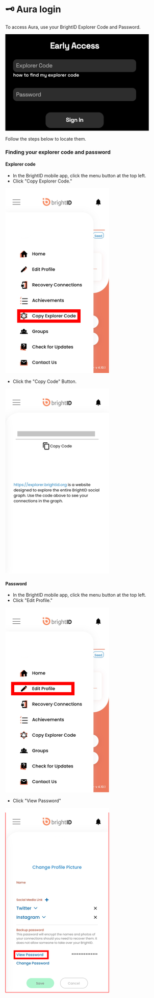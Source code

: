 # 🗝️ Aura login

To access Aura, use your BrightID Explorer Code and Password.

![](<../.gitbook/assets/Screen Shot 2022-10-22 at 8.49 1 (1).png>)

Follow the steps below to locate them.

### Finding your explorer code and password

#### Explorer code

* In the BrightID mobile app, click the menu button at the top left.
* Click "Copy Explorer Code."

![](../.gitbook/assets/bid-inst-menu.png)

* Click the "Copy Code" Button.

![](../.gitbook/assets/bid-inst-explorer-code.png)

#### Password[​](https://elated-murdock-5004e1.netlify.app/docs/aura-getting-started/login#password) <a href="#password" id="password"></a>

* In the BrightID mobile app, click the menu button at the top left.
* Click "Edit Profile."

![](<../.gitbook/assets/image (2).png>)

* Click "View Password"

![](../.gitbook/assets/bid-inst-profile.png)
